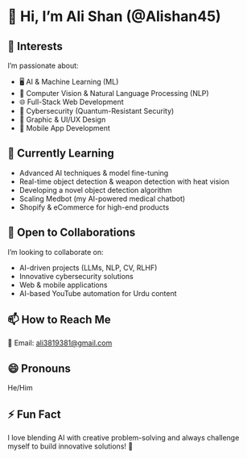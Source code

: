 # 👋 Hi, I’m Ali Shan (@Alishan45)  

## 👀 Interests  
I’m passionate about:  
- 🖥️ AI & Machine Learning (ML)  
- 🤖 Computer Vision & Natural Language Processing (NLP)  
- 🌐 Full-Stack Web Development  
- 🔐 Cybersecurity (Quantum-Resistant Security)  
- 🎨 Graphic & UI/UX Design  
- 📱 Mobile App Development  

## 🌱 Currently Learning  
- Advanced AI techniques & model fine-tuning  
- Real-time object detection & weapon detection with heat vision  
- Developing a novel object detection algorithm  
- Scaling Medbot (my AI-powered medical chatbot)  
- Shopify & eCommerce for high-end products  

## 💞️ Open to Collaborations  
I’m looking to collaborate on:  
- AI-driven projects (LLMs, NLP, CV, RLHF)  
- Innovative cybersecurity solutions  
- Web & mobile applications  
- AI-based YouTube automation for Urdu content  

## 📫 How to Reach Me  
📧 Email: ali3819381@gmail.com

## 😄 Pronouns  
He/Him  

## ⚡ Fun Fact  
I love blending AI with creative problem-solving and always challenge myself to build innovative solutions! 🚀
